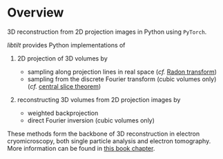 # Overview

3D reconstruction from 2D projection images in Python using `PyTorch`.

*libtilt* provides Python implementations of

1. 2D projection of 3D volumes by
    - sampling along projection lines in real space 
   (*cf.* [Radon transform](https://en.wikipedia.org/wiki/Radon_transform))
    - sampling from the discrete Fourier transform (cubic volumes only)
   (*cf.* [central slice theorem](https://en.wikipedia.org/wiki/Projection-slice_theorem))

2. reconstructing 3D volumes from 2D projection images by
    - weighted backprojection
    - direct Fourier inversion (cubic volumes only)

These methods form the backbone of 3D reconstruction in electron cryomicroscopy, 
both single particle analysis and electron tomography. 
More information can be found 
in [this book chapter](https://link.springer.com/chapter/10.1007/978-1-4757-2163-8_5).


